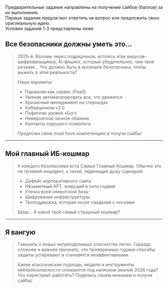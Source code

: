 Предварительные задания направлены на получение сайбов (баллов) за их выполнение.  
Первые задания предлагают ответить на вопрос или предложить свою оригинальную идею.  
Условия заданий 1-3 представлены ниже  

## Все безопасники должны уметь это...
> 2025-й. Взломы через подрядчиков, всплеск атак вирусов-шифровальщиков, AI-фишинг, который убедительнее, чем твое резюме... Что должно быть в арсенале безопасника, чтобы выжить в этой реальности?
> 
> Наши варианты:
> - Паранойя как сервис (PaaS)
> - Умение автоматизировать все, что движется
> - Кризисный менеджмент на стероидах
> - Киберцинизм v2.0
> - Пофигизм уровня «Бог»
> - Невероятное личное обаяние
> - Контакты хорошего психолога
> 
> Предложи свою must have компетенцию и получи сайбы!
___

## Мой главный ИБ-кошмар
> У каждого безопасника есть Самый Главный Кошмар. Обычно это не громкий инцидент, а тихий, леденящий душу сценарий:
> - Дефейс корпоративного сайта
> - Незаметный APT, живущий в сети годами
> - Утечка всей клиентской базы
> - Шифрование инфраструктуры
> - Техподдержка, которая носит сандалии с носками
> 
> Бррр… А какой твой самый страшный кошмар?
___

## Я вангую
> Говорить о новых непреодолимых опасностях легко. Гораздо сложнее и важнее признать, что проверенные годами способы защиты устаревают и становятся неэффективными.
> 
> Какие классические подходы, модели и инструменты кибербезопасности сломаются под натиском реалий 2026 года? Что перестанет работать? Поделись своим мнением и получи сайбы!
